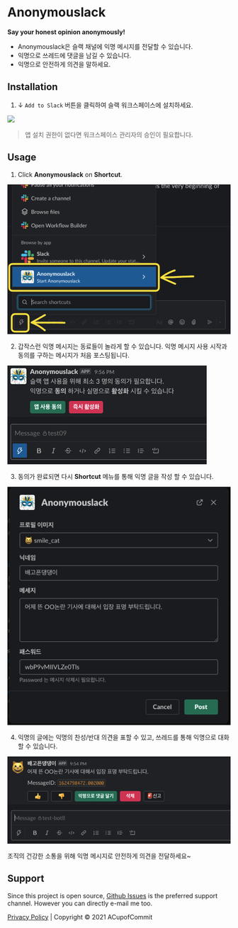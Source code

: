 # Anonymouslack
**Say your honest opinion anonymously!**

- Anonymouslack은 슬랙 채널에 익명 메시지를 전달할 수 있습니다.
- 익명으로 쓰레드에 댓글을 남길 수 있습니다.
- 익명으로 안전하게 의견을 말하세요.

## Installation

1. ↓ `Add to Slack` 버튼을 클릭하여 슬랙 워크스페이스에 설치하세요.

<div>
  <a :href="installLink">
    <img src="https://platform.slack-edge.com/img/add_to_slack.png"/>
  </a>
</div>

> 앱 설치 권한이 없다면 워크스페이스 관리자의 승인이 필요합니다.

## Usage

1. Click **Anonymouslack** on **Shortcut**.

![start](./assets/shortcut.png)

2. 갑작스런 익명 메시지는 동료들이 놀라게 할 수 있습니다. 익명 메시지
  사용 시작과 동의를 구하는 메시지가 처음 포스팅됩니다.

![usage01](./assets/usage01.png)

3. 동의가 완료되면 다시 **Shortcut** 메뉴를 통해 익명 글을 작성 할 수 있습니다.

![usage02](./assets/usage02.png)

4. 익명의 글에는 익명의 찬성/반대 의견을 표할 수 있고, 쓰레드를 통해
  익명으로 대화 할 수 있습니다.

![usage03](./assets/usage03.png)

조직의 건강한 소통을 위해 익명 메시지로 안전하게 의견을 전달하세요~

## Support
Since this project is open source, [Github Issues](https://github.com/ACupofCommit/anonymouslack/issues)
is the preferred support channel. However you can directly e-mail me too.

[Privacy Policy](/privacy) | Copyright © 2021 ACupofCommit
